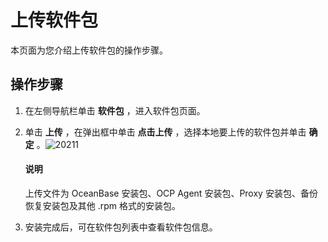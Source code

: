 上传软件包
==========================

本页面为您介绍上传软件包的操作步骤。

操作步骤
-------------------------

1. 在左侧导航栏单击 **软件包** ，进入软件包页面。



2. 单击 **上传** ，在弹出框中单击 **点击上传** ，选择本地要上传的软件包并单击 **确定** 。![20211](https://help-static-aliyun-doc.aliyuncs.com/assets/img/zh-CN/2863960161/p213056.png)


      <main id="notice" type='explain'><h4>说明</h4><p>上传文件为 OceanBase 安装包、OCP Agent 安装包、Proxy 安装包、备份恢复安装包及其他 .rpm 格式的安装包。</p></main>



3. 安装完成后，可在软件包列表中查看软件包信息。




